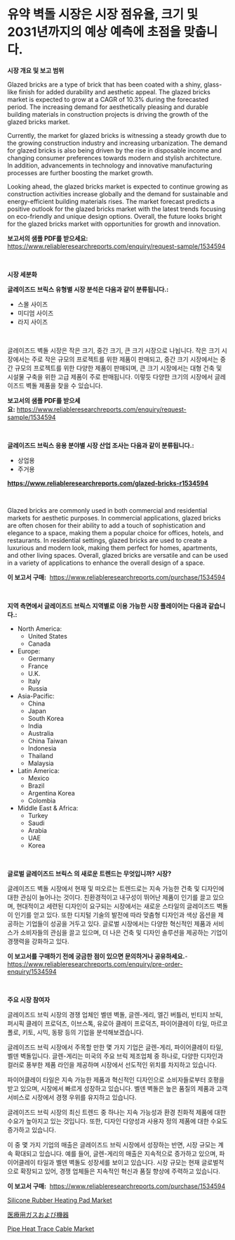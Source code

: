 <p><h1>유약 벽돌 시장은 시장 점유율, 크기 및 2031년까지의 예상 예측에 초점을 맞춥니다.</h1></p><p><strong>시장 개요 및 보고 범위</strong></p>
<p><p>Glazed bricks are a type of brick that has been coated with a shiny, glass-like finish for added durability and aesthetic appeal. The glazed bricks market is expected to grow at a CAGR of 10.3% during the forecasted period. The increasing demand for aesthetically pleasing and durable building materials in construction projects is driving the growth of the glazed bricks market. </p><p>Currently, the market for glazed bricks is witnessing a steady growth due to the growing construction industry and increasing urbanization. The demand for glazed bricks is also being driven by the rise in disposable income and changing consumer preferences towards modern and stylish architecture. In addition, advancements in technology and innovative manufacturing processes are further boosting the market growth.</p><p>Looking ahead, the glazed bricks market is expected to continue growing as construction activities increase globally and the demand for sustainable and energy-efficient building materials rises. The market forecast predicts a positive outlook for the glazed bricks market with the latest trends focusing on eco-friendly and unique design options. Overall, the future looks bright for the glazed bricks market with opportunities for growth and innovation.</p></p>
<p><strong>보고서의 샘플 PDF를 받으세요:</strong> <a href="https://www.reliableresearchreports.com/enquiry/request-sample/1534594">https://www.reliableresearchreports.com/enquiry/request-sample/1534594</a></p>
<p>&nbsp;</p>
<p><strong>시장 세분화</strong></p>
<p><strong>글레이즈드 브릭스 유형별 시장 분석은 다음과 같이 분류됩니다.:</strong></p>
<p><ul><li>스몰 사이즈</li><li>미디엄 사이즈</li><li>라지 사이즈</li></ul></p>
<p>&nbsp;</p>
<p><p>글레이즈드 벽돌 시장은 작은 크기, 중간 크기, 큰 크기 시장으로 나뉩니다. 작은 크기 시장에서는 주로 작은 규모의 프로젝트를 위한 제품이 판매되고, 중간 크기 시장에서는 중간 규모의 프로젝트를 위한 다양한 제품이 판매되며, 큰 크기 시장에서는 대형 건축 및 시설물 구축을 위한 고급 제품이 주로 판매됩니다. 이렇듯 다양한 크기의 시장에서 글레이즈드 벽돌 제품을 찾을 수 있습니다.</p></p>
<p><strong>보고서의 샘플 PDF를 받으세요:</strong>&nbsp;<a href="https://www.reliableresearchreports.com/enquiry/request-sample/1534594">https://www.reliableresearchreports.com/enquiry/request-sample/1534594</a></p>
<p>&nbsp;</p>
<p><strong> 글레이즈드 브릭스 응용 분야별 시장 산업 조사는 다음과 같이 분류됩니다.:</strong></p>
<p><ul><li>상업용</li><li>주거용</li></ul></p>
<p><strong><a href="https://www.reliableresearchreports.com/glazed-bricks-r1534594">https://www.reliableresearchreports.com/glazed-bricks-r1534594</a></strong></p>
<p>&nbsp;</p>
<p><p>Glazed bricks are commonly used in both commercial and residential markets for aesthetic purposes. In commercial applications, glazed bricks are often chosen for their ability to add a touch of sophistication and elegance to a space, making them a popular choice for offices, hotels, and restaurants. In residential settings, glazed bricks are used to create a luxurious and modern look, making them perfect for homes, apartments, and other living spaces. Overall, glazed bricks are versatile and can be used in a variety of applications to enhance the overall design of a space.</p></p>
<p><strong>이 보고서 구매:</strong>&nbsp; <a href="https://www.reliableresearchreports.com/purchase/1534594">https://www.reliableresearchreports.com/purchase/1534594</a></p>
<p>&nbsp;</p>
<p><strong>지역 측면에서 글레이즈드 브릭스 지역별로 이용 가능한 시장 플레이어는 다음과 같습니다.:</strong></p>
<p><ul>
    <li>
        North America:
        <ul>
            <li>United States</li>
            <li>Canada</li>
        </ul>
    </li>
    <li>
        Europe:
        <ul>
            <li>Germany</li>
            <li>France</li>
            <li>U.K.</li>
            <li>Italy</li>
            <li>Russia</li>
        </ul>
    </li>
    <li>
        Asia-Pacific:
        <ul>
            <li>China</li>
            <li>Japan</li>
            <li>South Korea</li>
            <li>India</li>
            <li>Australia</li>
            <li>China Taiwan</li>
            <li>Indonesia</li>
            <li>Thailand</li>
            <li>Malaysia</li>
        </ul>
    </li>
    <li>
        Latin America:
        <ul>
            <li>Mexico</li>
            <li>Brazil</li>
            <li>Argentina Korea</li>
            <li>Colombia</li>
        </ul>
    </li>
    <li>
        Middle East & Africa:
        <ul>
            <li>Turkey</li>
            <li>Saudi</li>
            <li>Arabia</li>
            <li>UAE</li>
            <li>Korea</li>
        </ul>
    </li>
    </ul></p>
<p>&nbsp;</p>
<p><strong>글로벌 글레이즈드 브릭스 의 새로운 트렌드는 무엇입니까? 시장?</strong></p>
<p><p>글레이즈드 벽돌 시장에서 현재 및 떠오르는 트렌드로는 지속 가능한 건축 및 디자인에 대한 관심이 늘어나는 것이다. 친환경적이고 내구성이 뛰어난 제품이 인기를 끌고 있으며, 현대적이고 세련된 디자인이 요구되는 시장에서는 새로운 스타일의 글레이즈드 벽돌이 인기를 얻고 있다. 또한 디지털 기술의 발전에 따라 맞춤형 디자인과 색상 옵션을 제공하는 기업들이 성공을 거두고 있다. 글로벌 시장에서는 다양한 혁신적인 제품과 서비스가 소비자들의 관심을 끌고 있으며, 더 나은 건축 및 디자인 솔루션을 제공하는 기업이 경쟁력을 강화하고 있다.</p></p>
<p><strong>이 보고서를 구매하기 전에 궁금한 점이 있으면 문의하거나 공유하세요.</strong>- <a href="https://www.reliableresearchreports.com/enquiry/pre-order-enquiry/1534594">https://www.reliableresearchreports.com/enquiry/pre-order-enquiry/1534594</a></p>
<p>&nbsp;</p>
<p><strong>주요 시장 참여자</strong></p>
<p><p>글레이즈드 브릭 시장의 경쟁 업체인 벨덴 벽돌, 글렌-게리, 엘긴 버틀러, 빈티지 브릭, 퍼시픽 클레이 프로덕츠, 이브스톡, 유로아 클레이 프로덕츠, 파이어클레이 타일, 마르코 폴로, 키토, 시믹, 동팡 등의 기업을 분석해보겠습니다.</p><p>글레이즈드 브릭 시장에서 주목할 만한 몇 가지 기업은 글렌-게리, 파이어클레이 타일, 벨덴 벽돌입니다. 글렌-게리는 미국의 주요 브릭 제조업체 중 하나로, 다양한 디자인과 컬러로 풍부한 제품 라인을 제공하며 시장에서 선도적인 위치를 차지하고 있습니다.</p><p>파이어클레이 타일은 지속 가능한 제품과 혁신적인 디자인으로 소비자들로부터 호평을 받고 있으며, 시장에서 빠르게 성장하고 있습니다. 벨덴 벽돌은 높은 품질의 제품과 고객 서비스로 시장에서 경쟁 우위를 유지하고 있습니다.</p><p>글레이즈드 브릭 시장의 최신 트렌드 중 하나는 지속 가능성과 환경 친화적 제품에 대한 수요가 높아지고 있는 것입니다. 또한, 디자인 다양성과 사용자 정의 제품에 대한 수요도 증가하고 있습니다.</p><p>이 중 몇 가지 기업의 매출은 글레이즈드 브릭 시장에서 성장하는 반면, 시장 규모는 계속 확대되고 있습니다. 예를 들어, 글렌-게리의 매출은 지속적으로 증가하고 있으며, 파이어클레이 타일과 벨덴 벽돌도 성장세를 보이고 있습니다. 시장 규모는 현재 글로벌적으로 확장되고 있어, 경쟁 업체들은 지속적인 혁신과 품질 향상에 주력하고 있습니다.</p></p>
<p><strong>이 보고서 구매:</strong>&nbsp;&nbsp;<a href="https://www.reliableresearchreports.com/purchase/1534594">https://www.reliableresearchreports.com/purchase/1534594</a></p>
<p><p><a href="https://bubble-tree-ea4.notion.site/Silicone-Rubber-Heating-Pad-Market-Research-Report-The-Key-To-Successful-Business-Strategy-Forecast-d9a92714f99f484680722ca90f86f163">Silicone Rubber Heating Pad Market</a></p><p><a href="https://github.com/one-cool-chick/Market-Research-Report-List-1/blob/main/911092619822.md">医療用ガスおよび機器</a></p><p><a href="https://thundering-castanet-c65.notion.site/Pipe-Heat-Trace-Cable-Market-Research-Report-Provides-thorough-Industry-Overview-which-offers-an-In-dc8fef19f9ba417c8fd13de7a2902829">Pipe Heat Trace Cable Market</a></p></p>